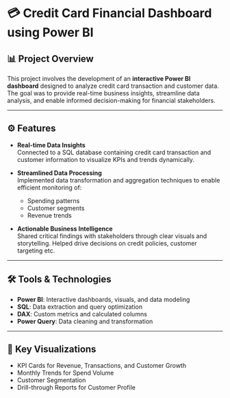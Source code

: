 # 💳 Credit Card Financial Dashboard using Power BI

## 📊 Project Overview
This project involves the development of an **interactive Power BI dashboard** designed to analyze credit card transaction and customer data. The goal was to provide real-time business insights, streamline data analysis, and enable informed decision-making for financial stakeholders.

---

## ⚙️ Features

- **Real-time Data Insights**  
  Connected to a SQL database containing credit card transaction and customer information to visualize KPIs and trends dynamically.

- **Streamlined Data Processing**  
  Implemented data transformation and aggregation techniques to enable efficient monitoring of:
  - Spending patterns
  - Customer segments
  - Revenue trends

- **Actionable Business Intelligence**  
  Shared critical findings with stakeholders through clear visuals and storytelling. Helped drive decisions on credit policies, customer targeting etc.

---

## 🛠️ Tools & Technologies

- **Power BI**: Interactive dashboards, visuals, and data modeling
- **SQL**: Data extraction and query optimization
- **DAX**: Custom metrics and calculated columns
- **Power Query**: Data cleaning and transformation

---

## 📌 Key Visualizations

- KPI Cards for Revenue, Transactions, and Customer Growth
- Monthly Trends for Spend Volume
- Customer Segmentation 
- Drill-through Reports for Customer Profile
